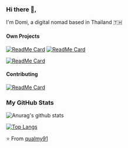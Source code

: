 ### Hi there 👋,

I'm Domi, a digital nomad based in Thailand :thailand:

#### Own Projects
[![ReadMe Card](https://github-readme-stats.vercel.app/api/pin/?username=qualmy91&repo=toolbox-for-asgaros-forum&theme=algolia)](https://github.com/anuraghazra/github-readme-stats)
[![ReadMe Card](https://github-readme-stats.vercel.app/api/pin/?username=qualmy91&repo=toolbox-for-asgaros-forum-free&theme=algolia)](https://github.com/anuraghazra/github-readme-stats)

[![ReadMe Card](https://github-readme-stats.vercel.app/api/pin/?username=qualmy91&repo=google-apps-script&theme=algolia)](https://github.com/anuraghazra/github-readme-stats)

#### Contributing
[![ReadMe Card](https://github-readme-stats.vercel.app/api/pin/?username=asgaros&repo=asgaros-forum&theme=algolia&show_owner=true)](https://github.com/anuraghazra/github-readme-stats)

### My GitHub Stats

![Anurag's github stats](https://github-readme-stats.vercel.app/api?username=qualmy91&show_icons=true&count_private=true&theme=algolia)

[![Top Langs](https://github-readme-stats.vercel.app/api/top-langs/?username=qualmy91&theme=algolia&count_private=true)](https://github.com/anuraghazra/github-readme-stats)

⭐️ From [qualmy91](https://github.com/qualmy91)
